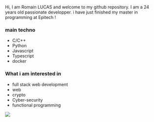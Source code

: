 Hi, I am Romain LUCAS and welcome to my github repository.
I am a 24 years old passionate developper.
i have just finished my master in programming at Epitech !
### main techno
- C/C++
- Python
- Javascript
- Typescript
- docker

### What i am interested in
- full stack web development
- web
- crypto
- Cyber-security
- functional programming

![](https://komarev.com/ghpvc/?username=roromainlcs&color=grey)
